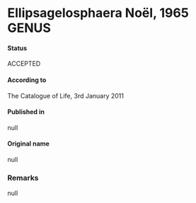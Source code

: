 Ellipsagelosphaera Noël, 1965 GENUS
=======

#### Status
ACCEPTED

#### According to
The Catalogue of Life, 3rd January 2011

#### Published in
null

#### Original name
null

### Remarks
null